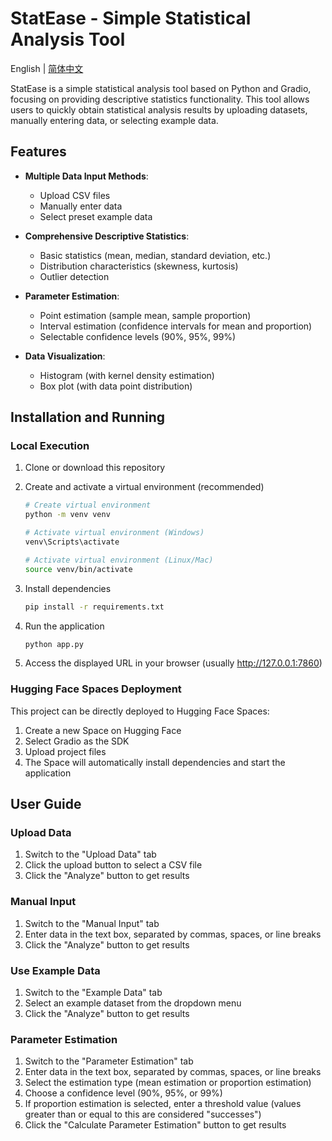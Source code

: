 # StatEase - Simple Statistical Analysis Tool

English | [简体中文](README.md)

StatEase is a simple statistical analysis tool based on Python and Gradio, focusing on providing descriptive statistics functionality. This tool allows users to quickly obtain statistical analysis results by uploading datasets, manually entering data, or selecting example data.

## Features

- **Multiple Data Input Methods**:
  - Upload CSV files
  - Manually enter data
  - Select preset example data

- **Comprehensive Descriptive Statistics**:
  - Basic statistics (mean, median, standard deviation, etc.)
  - Distribution characteristics (skewness, kurtosis)
  - Outlier detection

- **Parameter Estimation**:
  - Point estimation (sample mean, sample proportion)
  - Interval estimation (confidence intervals for mean and proportion)
  - Selectable confidence levels (90%, 95%, 99%)

- **Data Visualization**:
  - Histogram (with kernel density estimation)
  - Box plot (with data point distribution)

## Installation and Running

### Local Execution

1. Clone or download this repository

2. Create and activate a virtual environment (recommended)
   ```bash
   # Create virtual environment
   python -m venv venv

   # Activate virtual environment (Windows)
   venv\Scripts\activate

   # Activate virtual environment (Linux/Mac)
   source venv/bin/activate
   ```

3. Install dependencies
   ```bash
   pip install -r requirements.txt
   ```

4. Run the application
   ```bash
   python app.py
   ```

5. Access the displayed URL in your browser (usually http://127.0.0.1:7860)

### Hugging Face Spaces Deployment

This project can be directly deployed to Hugging Face Spaces:

1. Create a new Space on Hugging Face
2. Select Gradio as the SDK
3. Upload project files
4. The Space will automatically install dependencies and start the application

## User Guide

### Upload Data

1. Switch to the "Upload Data" tab
2. Click the upload button to select a CSV file
3. Click the "Analyze" button to get results

### Manual Input

1. Switch to the "Manual Input" tab
2. Enter data in the text box, separated by commas, spaces, or line breaks
3. Click the "Analyze" button to get results

### Use Example Data

1. Switch to the "Example Data" tab
2. Select an example dataset from the dropdown menu
3. Click the "Analyze" button to get results

### Parameter Estimation

1. Switch to the "Parameter Estimation" tab
2. Enter data in the text box, separated by commas, spaces, or line breaks
3. Select the estimation type (mean estimation or proportion estimation)
4. Choose a confidence level (90%, 95%, or 99%)
5. If proportion estimation is selected, enter a threshold value (values greater than or equal to this are considered "successes")
6. Click the "Calculate Parameter Estimation" button to get results
